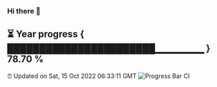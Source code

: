 ### Hi there 👋
⏳ Year progress { ███████████████████████▁▁▁▁▁▁▁ } 78.70 %
---
⏰ Updated on Sat, 15 Oct 2022 06:33:11 GMT
![Progress Bar CI](https://github.com/liununu/liununu/workflows/Progress%20Bar%20CI/badge.svg)
